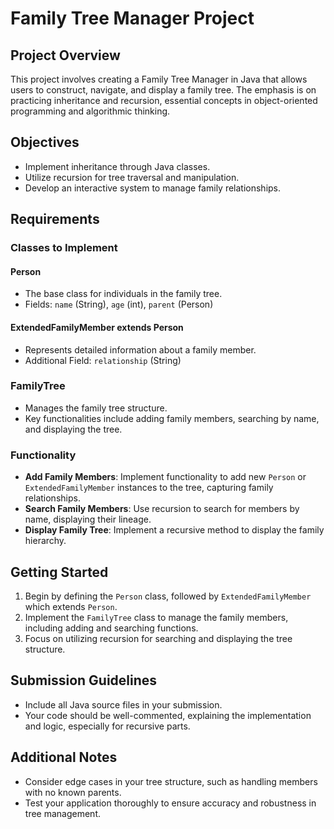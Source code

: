# Family Tree Manager Project

## Project Overview
This project involves creating a Family Tree Manager in Java that allows users to construct, navigate, and display a family tree. The emphasis is on practicing inheritance and recursion, essential concepts in object-oriented programming and algorithmic thinking.

## Objectives
- Implement inheritance through Java classes.
- Utilize recursion for tree traversal and manipulation.
- Develop an interactive system to manage family relationships.

## Requirements

### Classes to Implement

#### Person
- The base class for individuals in the family tree.
- Fields: `name` (String), `age` (int), `parent` (Person)

#### ExtendedFamilyMember extends Person
- Represents detailed information about a family member.
- Additional Field: `relationship` (String)

### FamilyTree
- Manages the family tree structure.
- Key functionalities include adding family members, searching by name, and displaying the tree.

### Functionality
- **Add Family Members**: Implement functionality to add new `Person` or `ExtendedFamilyMember` instances to the tree, capturing family relationships.
- **Search Family Members**: Use recursion to search for members by name, displaying their lineage.
- **Display Family Tree**: Implement a recursive method to display the family hierarchy.

## Getting Started
1. Begin by defining the `Person` class, followed by `ExtendedFamilyMember` which extends `Person`.
2. Implement the `FamilyTree` class to manage the family members, including adding and searching functions.
3. Focus on utilizing recursion for searching and displaying the tree structure.

## Submission Guidelines
- Include all Java source files in your submission.
- Your code should be well-commented, explaining the implementation and logic, especially for recursive parts.

## Additional Notes
- Consider edge cases in your tree structure, such as handling members with no known parents.
- Test your application thoroughly to ensure accuracy and robustness in tree management.
